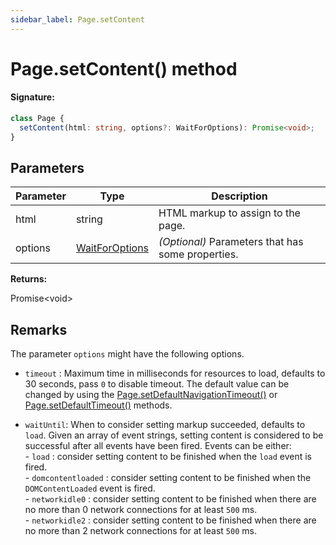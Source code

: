 ```yaml
---
sidebar_label: Page.setContent
---
```


# Page.setContent() method

#### Signature:

```typescript
class Page {
  setContent(html: string, options?: WaitForOptions): Promise<void>;
}
```

## Parameters

| Parameter | Type                                            | Description                                       |
| --------- | ----------------------------------------------- | ------------------------------------------------- |
| html      | string                                          | HTML markup to assign to the page.                |
| options   | [WaitForOptions](./puppeteer.waitforoptions.md) | _(Optional)_ Parameters that has some properties. |

**Returns:**

Promise&lt;void&gt;

## Remarks

The parameter `options` might have the following options.

- `timeout` : Maximum time in milliseconds for resources to load, defaults to 30 seconds, pass `0` to disable timeout. The default value can be changed by using the [Page.setDefaultNavigationTimeout()](./puppeteer.page.setdefaultnavigationtimeout.md) or [Page.setDefaultTimeout()](./puppeteer.page.setdefaulttimeout.md) methods.

- `waitUntil`: When to consider setting markup succeeded, defaults to `load`. Given an array of event strings, setting content is considered to be successful after all events have been fired. Events can be either:<br/> - `load` : consider setting content to be finished when the `load` event is fired.<br/> - `domcontentloaded` : consider setting content to be finished when the `DOMContentLoaded` event is fired.<br/> - `networkidle0` : consider setting content to be finished when there are no more than 0 network connections for at least `500` ms.<br/> - `networkidle2` : consider setting content to be finished when there are no more than 2 network connections for at least `500` ms.
